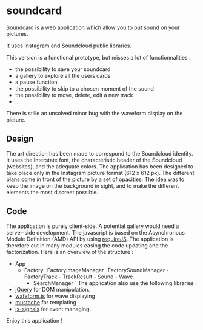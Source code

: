 soundcard
=========

Soundcard is a web application which allow you to put sound on your pictures.

It uses Instagram and Soundcloud public libraries.

This version is a functional prototype, but misses a lot of functionnalities :
- the possibility to save your soundcard
- a gallery to explore all the users cards
- a pause function
- the possibility to skip to a chosen moment of the sound
- the possibility to move, delete, edit a new track
- ...

There is stille an unsolved minor bug with the waveform display on the picture.

Design
------

The art direction has been made to correspond to the Soundcloud identity. It uses the Interstate font, the characteristic header of the Soundcloud (websites), and the adequate colors.
The application has been designed to take place only in the Instagram picture format (612 x 612 px).
The different plans come in front of the picture by a set of opacities. The idea was to keep the image on the background in sight, and to make the different elements the most discreet possible.

Code
----

The application is purely client-side. A potential gallery would need a server-side development.
The javascript is based on the Asynchronous Module Definition (AMD) API by using [requireJS](http://requirejs.org/). The application is therefore cut in many modules easing the code updating and the factorization. 
Here is an overview of the structure :
`
- App
	- Factory
		-FactoryImageManager
		-FactorySoundManager
			- FactoryTrack
			- TrackResult
				- Sound
					- Wave
		- SearchManager
`
The application also use the following libraries :
- [jQuery](http://jquery.com/) for DOM manipulation.
- [wafeform.js](http://waveformjs.org/) for wave displaying
- [mustache](http://mustache.github.io/) for templating
- [js-signals](http://millermedeiros.github.io/js-signals/) for event managing.



Enjoy this application !
